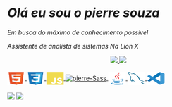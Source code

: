 # <i>Olá eu sou o pierre souza</i>
 <i>Em busca do máximo de conhecimento possível </i>

 <i>Assistente de analista de sistemas Na Lion X</i>
   
<div align="center">
  <a href="https://github.com/pierresouza">
  <img height="155em" src="https://github-readme-stats.vercel.app/api?username=Pierresouza&show_icons=true&theme=dark&include_all_commits=true&count_private=true"/>
  <img height="155em" src="https://github-readme-stats.vercel.app/api/top-langs/?username=Pierresouza&layout=compact&langs_count=7&theme=dark"/>
</div>
  <div style="display: inline_block"><br>
   <img align="center" alt="pierre-HTML" height="30" width="40" src="https://raw.githubusercontent.com/devicons/devicon/master/icons/html5/html5-original.svg">
   <img align="center" alt="pierre-CSS" height="30" width="40" src="https://raw.githubusercontent.com/devicons/devicon/master/icons/css3/css3-original.svg">
    <img align="center" alt="pierre-JS" height="30" width="40" src="https://raw.githubusercontent.com/devicons/devicon/master/icons/javascript/javascript-plain.svg">
      <img align="center" alt="pierre-Sass" height="30" width="40" src="https://cdn.jsdelivr.net/gh/devicons/devicon/icons/sass/sass-original.svg">
   <img align="center" alt="pierre-java" height="30" width="40" src="https://raw.githubusercontent.com/devicons/devicon/master/icons/java/java-original.svg">
     <img align="center" alt="pierre-MYSQL" height="30" width="40" src="https://raw.githubusercontent.com/devicons/devicon/master/icons/mysql/mysql-original.svg">
    <img align="center" alt="pierre-VSC" height="30" width="40" src="https://raw.githubusercontent.com/devicons/devicon/master/icons/vscode/vscode-original.svg">
 
  </div>
  <br>
  <a href = "mailto:herouserpierre@gmail.com"><img src="https://img.shields.io/badge/-Gmail-%23333?style=for-the-badge&logo=gmail&logoColor=orange" target="_blank"></a>
  <a href="https://www.linkedin.com/in/pierre-souza-45420217b/" target="_blank"><img src="https://img.shields.io/badge/-LinkedIn-%230077B5?style=for-the-badge&logo=linkedin&logoColor=white" target="_blank"></a> 
  
  
